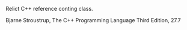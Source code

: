 Relict C++ reference conting class.

Bjarne Stroustrup, The C++ Programming Language Third Edition, 27.7
